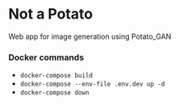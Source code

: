 # Not a Potato
Web app for image generation using Potato_GAN

### Docker commands
* `docker-compose build`
* `docker-compose --env-file .env.dev up -d`
* `docker-compose down`